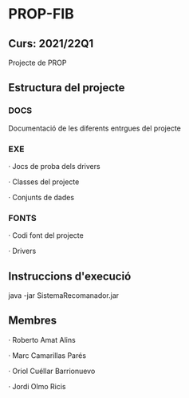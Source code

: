 # PROP-FIB

## Curs: 2021/22Q1

Projecte de PROP

## Estructura del projecte

### DOCS

Documentació de les diferents entrgues del projecte

### EXE 

· Jocs de proba dels drivers

· Classes del projecte

· Conjunts de dades

### FONTS

· Codi font del projecte

· Drivers

## Instruccions d'execució

java -jar SistemaRecomanador.jar

## Membres

· Roberto Amat Alins

· Marc Camarillas Parés

· Oriol Cuéllar Barrionuevo

· Jordi Olmo Ricis
